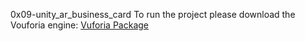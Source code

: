 0x09-unity_ar_business_card
To run the project please download the Vouforia engine:
[Vuforia Package](https://developer.vuforia.com/downloads/sdk)